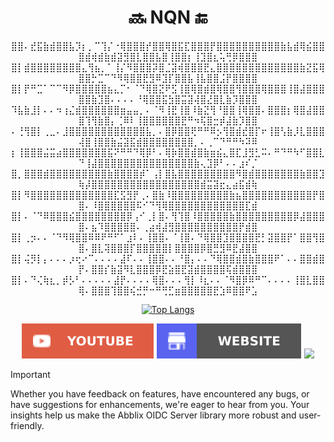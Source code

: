 <h1 align="center">🔜 NQN 🔚</h1>

<div align="center">
  ⣿⣿⠄⣞⣯⣷⣾⣿⣿⣧⡹⡆⡀⠉⢹⡌⠐⢿⣿⣿⣿⡞⣿⣿⢿⣿⣯⣏⣿⣿⣿⡟⣿⣿⣿⣿⣿⣿⣿⣿⣿⣿⣷⣧⣾⢿⣮⣿⣿⣿⣾⢾⣾⣷⣾⣽⣻⣿⣇⣿⣿⣧⣿⢸⣿⣿⡆⢸⣹⣿⣆⢥⢛⡿⣿⣿⣿
  ⣿⡇⣾⣿⣿⣿⣿⣿⣿⣿⣿⣄⢻⣦⡀⠁⢸⡌⠻⣿⣿⣿⡽⣿⣈⣽⢾⣿⣿⣿⣟⣄⣿⣿⣿⣿⣿⣿⣿⣿⣿⣿⣿⣿⣿⣷⣝⣯⢿⣿⣿⡓⣉⠉⠙⠻⢿⣿⣿⣟⣻⠿⣹⡏⣿⣿⣧⢸⣧⣿⣿⣨⡟⣿⣿⣿⣿
  ⣿⡇⡟⠛⣉⠁⠉⠉⠻⡿⣿⣿⣿⣿⣿⣦⣄⡉⠂⠈⠙⢿⣿⣝⠟⣫⢸⣿⢿⣿⣾⣿⢿⣿⣿⢻⣿⣿⣿⢿⣿⣿⣿⢸⣿⣼⣿⣿⣿⣿⣿⣷⣹⣿⠄⠄⠄⠄⠘⢿⣿⣿⣯⣳⣿⣭⣽⢼⣿⣜⣿⣇⣷⡹⣿⣿⣿
  ⠹⣧⣷⣸⡇⠄⠄⠲⢰⣌⣾⣿⣿⣿⣿⣿⣿⣶⣤⣤⡀⠄⠈⠻⢸⣟⢸⣿⠸⣷⣝⢻⠘⣿⣿⢸⢿⣿⣿⠄⣿⣿⣿⡆⢿⣿⣼⣿⣿⣿⢹⢻⣷⣿⡄⢈⠿⠇⢸⣿⣿⣿⣿⣿⣿⣟⠛⠲⢯⣿⣒⡾⣼⣷⡹⣿⣿
  ⠄⢘⢻⣿⡇⢀⣀⠄⣸⣿⣿⣿⣿⣿⣿⣿⣿⣿⣿⣿⣿⣧⡀⠄⣿⡿⣿⣿⢟⠛⠛⠿⡢⢻⣿⣾⣞⣿⡏⠖⢸⣿⢣⣷⡸⣇⣿⣿⣿⢼⣿⢸⣿⣿⣷⣬⣽⣯⣾⣿⣿⣿⣿⣿⣿⣿⣿⡀⠄⢀⠉⠙⠛⠛⠳⠽⠿
  ⡆⢸⣿⣿⣿⣬⣭⣴⣿⣿⣿⣿⣿⣿⣿⣯⠝⠛⠛⠙⢿⡿⠃⠄⢿⡷⣿⣿⣾⣿⣷⣶⣮⣄⣿⣏⣸⣻⣃⠭⠄⠛⠙⠛⠳⠋⣿⣿⣇⠙⢸⣼⣿⣿⣿⣿⣿⣿⣿⣿⣿⣿⣿⣿⣿⣿⣿⣷⢄⣹⡿⠃⠄⠄⣰⠎⡈
  ⣿⡀⣿⣿⣿⣾⣿⣿⣿⣿⣿⣿⣿⣿⣿⣷⣿⣿⣿⣿⡾⠁⢠⡇⣿⣧⣿⣿⣿⣿⣿⣿⣿⣿⣿⠻⣿⣾⣿⣿⣿⣿⣿⣿⣿⣷⣿⣿⣹⢷⡼⣿⣿⣿⣿⣿⣿⣿⣿⣿⣿⣿⣿⣿⣿⣿⣿⣿⣾⣭⣽⣖⣄⣴⣯⣾⢷
  ⣿⡇⠻⣿⣿⣿⣿⣿⣿⣿⣿⣿⣿⣿⣿⣿⣏⣫⣻⡟⢀⠄⣿⣷⠸⣿⣿⣿⣿⣿⣿⣿⣿⣿⣷⣦⣿⣿⣿⣿⣿⣿⣿⣿⣿⣿⣿⡟⣿⣿⠄⠸⣿⣿⣿⣿⣿⣿⠯⠊⠙⢻⢿⣿⣿⣿⣿⣿⣿⣿⣿⣿⣿⣿⣿⣏⣾
  ⣿⡇⠄⠈⠙⠿⣿⣿⣿⣮⣿⣿⣿⣿⣿⣿⣿⣿⡿⢠⠊⢀⡇⣿⠄⢻⢹⣿⠸⣿⣿⣿⣿⣿⣷⣿⣿⣿⣿⣿⣿⣿⣿⣿⡿⣼⣿⣿⣿⣿⠄⣦⠹⣿⣿⣿⣿⣿⠄⢀⣴⢾⣼⣻⣿⣿⣿⣿⣿⣿⣿⣿⣿⣿⡟⣾⣿
  ⣿⡇⢀⡲⠄⠄⠈⠙⠻⢿⣿⣿⠿⠿⠟⠛⠋⠁⣰⠇⠄⢸⣿⣿⠄⠈⢸⣿⠄⠙⢿⣿⣿⣹⣿⣿⣿⣿⣟⡃⣽⣿⣿⡟⠁⣿⣿⢻⣿⣿⠄⣿⣇⢽⣿⣿⣿⡏⣿⣿⣿⣿⣿⡇⣿⣿⣿⣿⡿⣿⣛⣻⠿⣟⣼⣿⣿
  ⣿⡇⢬⡻⡇⡄⠄⠄⠄⡰⢖⠔⠉⠄⠄⠄⠄⣼⠏⠄⠄⢸⣿⣿⠄⠄⠘⣿⡄⠄⠄⠙⢿⣿⣿⣾⣿⣷⣿⣿⣿⠟⠁⠄⠄⣿⣿⣾⣿⡟⠄⣿⣿⡎⣷⣽⠻⣇⣿⣿⣿⡿⣟⣵⣿⣟⣽⣾⣿⣿⣿⣿⢯⣾⣿⣿⣿
  ⣿⡇⠄⠙⢌⢷⣆⡀⡾⡣⠃⠄⠄⠄⠄⠄⣼⡟⠄⠄⠄⠄⢿⣿⠄⠄⠄⢻⡇⠸⣆⠄⠄⠈⠻⣿⡿⠿⠛⠉⠄⠄⠄⠄⢸⣿⣇⣿⣿⢿⠄⣿⣿⣿⢹⣿⣿⢮⣚⡛⠒⠛⢛⣋⣶⣿⣿⣿⣿⣿⣟⣱⠿⣿⣿⠟⣡
</div>

<div align="center">
  
[![Top Langs](https://github-readme-stats.vercel.app/api/top-langs/?username=quocnam612&layout=compact&bg_color=00000000&border_color=00000000&text_color=fff)](https://github.com/anuraghazra/github-readme-stats)

</div>

<div align="center">
  <a href="https://www.youtube.com/@QuocNam-fy2xq"><img src="./assets/youtube-badge.svg"/></a>
  <a href="https://quocnam612.github.io"><img src="./assets/website-badge.svg"/></a>
  <a href="https://github.com/antonkomarev/github-profile-views-counter"><img src="https://komarev.com/ghpvc/?username=quocnam612&color=grey&style=for-the-badge"></a>
</div>

> [!IMPORTANT]
> Whether you have feedback on features, have encountered any bugs, or have suggestions for enhancements, we're eager to hear from you. Your insights help us make the Abblix OIDC Server library more robust and user-friendly.
